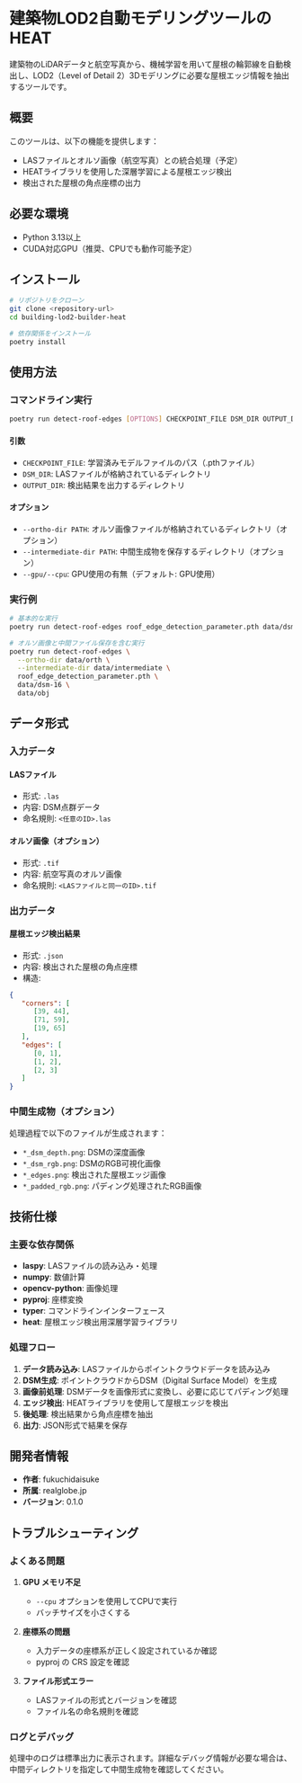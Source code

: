 # 建築物LOD2自動モデリングツールのHEAT

建築物のLiDARデータと航空写真から、機械学習を用いて屋根の輪郭線を自動検出し、LOD2（Level of Detail 2）3Dモデリングに必要な屋根エッジ情報を抽出するツールです。

## 概要

このツールは、以下の機能を提供します：

- LASファイルとオルソ画像（航空写真）との統合処理（予定）
- HEATライブラリを使用した深層学習による屋根エッジ検出
- 検出された屋根の角点座標の出力

## 必要な環境

- Python 3.13以上
- CUDA対応GPU（推奨、CPUでも動作可能予定）

## インストール

```bash
# リポジトリをクローン
git clone <repository-url>
cd building-lod2-builder-heat

# 依存関係をインストール
poetry install
```

## 使用方法

### コマンドライン実行

```bash
poetry run detect-roof-edges [OPTIONS] CHECKPOINT_FILE DSM_DIR OUTPUT_DIR
```

#### 引数

- `CHECKPOINT_FILE`: 学習済みモデルファイルのパス（.pthファイル）
- `DSM_DIR`: LASファイルが格納されているディレクトリ
- `OUTPUT_DIR`: 検出結果を出力するディレクトリ

#### オプション

- `--ortho-dir PATH`: オルソ画像ファイルが格納されているディレクトリ（オプション）
- `--intermediate-dir PATH`: 中間生成物を保存するディレクトリ（オプション）
- `--gpu/--cpu`: GPU使用の有無（デフォルト: GPU使用）

### 実行例

```bash
# 基本的な実行
poetry run detect-roof-edges roof_edge_detection_parameter.pth data/dsm-16 data/obj

# オルソ画像と中間ファイル保存を含む実行
poetry run detect-roof-edges \
  --ortho-dir data/orth \
  --intermediate-dir data/intermediate \
  roof_edge_detection_parameter.pth \
  data/dsm-16 \
  data/obj
```

## データ形式

### 入力データ

#### LASファイル
- 形式: `.las`
- 内容: DSM点群データ
- 命名規則: `<任意のID>.las`

#### オルソ画像（オプション）
- 形式: `.tif`
- 内容: 航空写真のオルソ画像
- 命名規則: `<LASファイルと同一のID>.tif`

### 出力データ

#### 屋根エッジ検出結果
- 形式: `.json`
- 内容: 検出された屋根の角点座標
- 構造:
```json
{
   "corners": [
      [39, 44],
      [71, 59],
      [19, 65]
   ],
   "edges": [
      [0, 1],
      [1, 2],
      [2, 3]
   ]
}
```

### 中間生成物（オプション）

処理過程で以下のファイルが生成されます：

- `*_dsm_depth.png`: DSMの深度画像
- `*_dsm_rgb.png`: DSMのRGB可視化画像
- `*_edges.png`: 検出された屋根エッジ画像
- `*_padded_rgb.png`: パディング処理されたRGB画像

## 技術仕様

### 主要な依存関係

- **laspy**: LASファイルの読み込み・処理
- **numpy**: 数値計算
- **opencv-python**: 画像処理
- **pyproj**: 座標変換
- **typer**: コマンドラインインターフェース
- **heat**: 屋根エッジ検出用深層学習ライブラリ

### 処理フロー

1. **データ読み込み**: LASファイルからポイントクラウドデータを読み込み
2. **DSM生成**: ポイントクラウドからDSM（Digital Surface Model）を生成
3. **画像前処理**: DSMデータを画像形式に変換し、必要に応じてパディング処理
4. **エッジ検出**: HEATライブラリを使用して屋根エッジを検出
5. **後処理**: 検出結果から角点座標を抽出
6. **出力**: JSON形式で結果を保存

## 開発者情報

- **作者**: fukuchidaisuke
- **所属**: realglobe.jp
- **バージョン**: 0.1.0

## トラブルシューティング

### よくある問題

1. **GPU メモリ不足**
   - `--cpu` オプションを使用してCPUで実行
   - バッチサイズを小さくする

2. **座標系の問題**
   - 入力データの座標系が正しく設定されているか確認
   - pyproj の CRS 設定を確認

3. **ファイル形式エラー**
   - LASファイルの形式とバージョンを確認
   - ファイル名の命名規則を確認

### ログとデバッグ

処理中のログは標準出力に表示されます。詳細なデバッグ情報が必要な場合は、中間ディレクトリを指定して中間生成物を確認してください。
